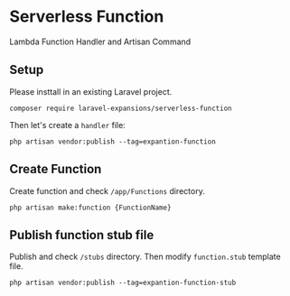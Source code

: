 # Serverless Function
Lambda Function Handler and Artisan Command

## Setup

Please insttall in an existing Laravel project.
```
composer require laravel-expansions/serverless-function
```

Then let's create a ```handler``` file:
```
php artisan vendor:publish --tag=expantion-function
```

## Create Function

Create function and check ```/app/Functions``` directory.
```
php artisan make:function {FunctionName}
```

## Publish function stub file

Publish and check ```/stubs``` directory. Then modify ```function.stub``` template file.
```
php artisan vendor:publish --tag=expantion-function-stub
```
